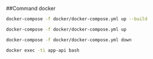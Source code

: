 ##Command docker

````bash
docker-compose -f docker/docker-compose.yml up --build
````

````bash
docker-compose -f docker/docker-compose.yml up 
````

````bash
docker-compose -f docker/docker-compose.yml down
````

````bash
docker exec -ti app-api bash
````